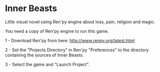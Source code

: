 Inner Beasts
============

Little visual novel using Ren'py engine about loss, pain, religion and magic.

You need a copy of Ren'py engine to run this game. 

1 - Download Ren'py from here: http://www.renpy.org/latest.html

2 - Set the "Projects Directory" in Ren'py "Preferences" to the directory containing the sources of Inner Beasts.

3 - Select the game and "Launch Project".
